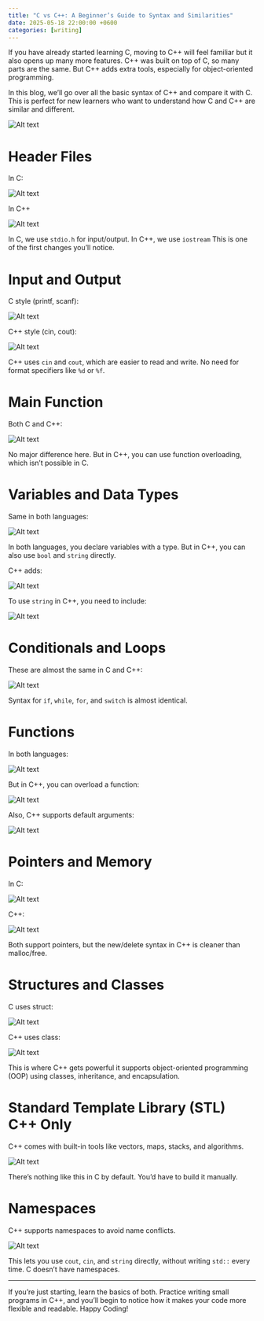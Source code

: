 ```yaml
---
title: "C vs C++: A Beginner’s Guide to Syntax and Similarities"
date: 2025-05-18 22:00:00 +0600
categories: [writing]
---
```


If you have already started learning C, moving to C++ will feel familiar but it also opens up many more features. C++ was built on top of C, so many parts are the same. But C++ adds extra tools, especially for object-oriented programming.

In this blog, we’ll go over all the basic syntax of C++ and compare it with C. This is perfect for new learners who want to understand how C and C++ are similar and different.

![Alt text](https://miro.medium.com/v2/resize:fit:1400/format:webp/1*vMfqSDJmH0h27GZY42TTmg.jpeg)

# Header Files

In C:

![Alt text](https://miro.medium.com/v2/resize:fit:1400/format:webp/1*flUoIqN8En8qty6BvQ_wcA.png)

In C++

![Alt text](https://miro.medium.com/v2/resize:fit:1400/format:webp/1*V6oQSLYSq7WkMtgj2YNaFw.png)

In C, we use ```stdio.h``` for input/output.
In C++, we use ```iostream``` This is one of the first changes you’ll notice.

# Input and Output

C style (printf, scanf):

![Alt text](https://miro.medium.com/v2/resize:fit:1400/format:webp/1*h6_qTDJ0CQYE5uYrhSU_hQ.png)

C++ style (cin, cout):

![Alt text](https://miro.medium.com/v2/resize:fit:1400/format:webp/1*2TUrvvL-HW0ssZtSfMIzjg.png)

C++ uses ```cin``` and ```cout```, which are easier to read and write. No need for format specifiers like ```%d``` or ```%f```.

# Main Function

Both C and C++:

![Alt text](https://miro.medium.com/v2/resize:fit:1400/format:webp/1*4eTGIht-UWy_SVSucqeYCA.png)

No major difference here. But in C++, you can use function overloading, which isn’t possible in C.

# Variables and Data Types

Same in both languages:

![Alt text](https://miro.medium.com/v2/resize:fit:1400/format:webp/1*c_2VKHfvyd4gqn-FBDaNFg.png)

In both languages, you declare variables with a type. But in C++, you can also use `bool` and `string` directly.

C++ adds:

![Alt text](https://miro.medium.com/v2/resize:fit:1400/format:webp/1*32wV1msFHUlRWgbXSb-c1A.png)

To use `string` in C++, you need to include:

![Alt text](https://miro.medium.com/v2/resize:fit:1400/format:webp/1*Jghn25g3P5HQnAH6kAcQrQ.png)

# Conditionals and Loops

These are almost the same in C and C++:

![Alt text](https://miro.medium.com/v2/resize:fit:1400/format:webp/1*Z4QwEd5FPTce_1ikAllz3Q.png)

Syntax for `if`, `while`, `for`, and `switch` is almost identical.

# Functions

In both languages:

![Alt text](https://miro.medium.com/v2/resize:fit:1400/format:webp/1*zrmdCR2KMhwBj7H0VeA-nw.png)

But in C++, you can overload a function:

![Alt text](https://miro.medium.com/v2/resize:fit:1400/format:webp/1*4qReaplyNoOHTjAZgNzKMg.png)

Also, C++ supports default arguments:

![Alt text](https://miro.medium.com/v2/resize:fit:1400/format:webp/1*9941o1oUYdfy0l8TkZu08g.png)

# Pointers and Memory

In C:

![Alt text](https://miro.medium.com/v2/resize:fit:1400/format:webp/1*OYxbxrpKrqoVMw8DTeVpuw.png)

C++:

![Alt text](https://miro.medium.com/v2/resize:fit:1400/format:webp/1*ibtF6rM9ktIqTaZ74KisGA.png)

Both support pointers, but the new/delete syntax in C++ is cleaner than malloc/free.

# Structures and Classes

C uses struct:

![Alt text](https://miro.medium.com/v2/resize:fit:1400/format:webp/1*e478A0IJfseQsJqJN6kI0w.png)

C++ uses class:

![Alt text](https://miro.medium.com/v2/resize:fit:1400/format:webp/1*OLI_mjyuNF-wpZtzlV9Ouw.png)

This is where C++ gets powerful it supports object-oriented programming (OOP) using classes, inheritance, and encapsulation.

# Standard Template Library (STL)   C++ Only

C++ comes with built-in tools like vectors, maps, stacks, and algorithms.

![Alt text](https://miro.medium.com/v2/resize:fit:1400/format:webp/1*0Ib5zdIbHno-ZlFIev_Dnw.png)

There’s nothing like this in C by default. You’d have to build it manually.

# Namespaces

C++ supports namespaces to avoid name conflicts.  

![Alt text](https://miro.medium.com/v2/resize:fit:1400/format:webp/1*jnETq8OD9EZSgJGf3du7HQ.png)

This lets you use `cout`, `cin`, and `string` directly, without writing `std::` every time. C doesn’t have namespaces.

---

If you’re just starting, learn the basics of both. Practice writing small programs in C++, and you’ll begin to notice how it makes your code more flexible and readable. Happy Coding!
